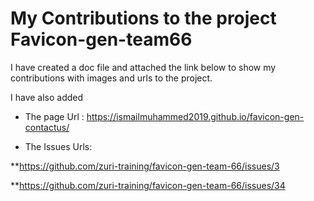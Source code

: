 # My Contributions to the project Favicon-gen-team66 #

I have created a doc file and attached the link below to show my contributions with images and urls to the project. 

I have also added

* The page Url : https://ismailmuhammed2019.github.io/favicon-gen-contactus/

* The Issues Urls:

**https://github.com/zuri-training/favicon-gen-team-66/issues/3

**https://github.com/zuri-training/favicon-gen-team-66/issues/34
